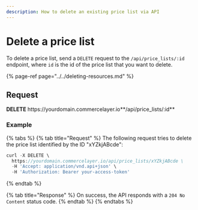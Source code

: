 ```yaml
---
description: How to delete an existing price list via API
---
```


# Delete a price list

To delete a price list, send a `DELETE` request to the `/api/price_lists/:id` endpoint, where `id` is the id of the price list that you want to delete.

{% page-ref page="../../deleting-resources.md" %}

## Request

**DELETE** https://<i></i>yourdomain.commercelayer.io**/api/price_lists/:id**

### Example

{% tabs %}
{% tab title="Request" %}
The following request tries to delete the price list identified by the ID "xYZkjABcde":

```javascript
curl -X DELETE \
  https://yourdomain.commercelayer.io/api/price_lists/xYZkjABcde \
  -H 'Accept: application/vnd.api+json' \
  -H 'Authorization: Bearer your-access-token'
```
{% endtab %}

{% tab title="Response" %}
On success, the API responds with a `204 No Content` status code.
{% endtab %}
{% endtabs %}
